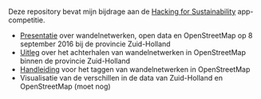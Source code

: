 Deze repository bevat mijn bijdrage aan de [Hacking for Sustainability](http://www.hackingforsustainability.nl/) app-competitie.

* [Presentatie](presentaties/2016-09-08-hacking-for-sustainability.pdf) over wandelnetwerken, open data en OpenStreetMap op 8 september 2016 bij de provincie Zuid-Holland
* [Uitleg](wandelnetwerken-zh-in-osm.MD) over het achterhalen van wandelnetwerken in OpenStreetMap binnen de provincie Zuid-Holland
* [Handleiding](wandelnetwerk-taggen-in-osm.MD) voor het taggen van wandelnetwerken in OpenStreetMap
* Visualisatie van de verschillen in de data van Zuid-Holland en OpenStreetMap (moet nog)
